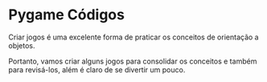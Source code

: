 # Pygame Códigos
Criar jogos é uma excelente forma de praticar os conceitos de orientação a objetos.

Portanto, vamos criar alguns jogos para consolidar os conceitos e também para revisá-los, além é claro de se divertir um pouco.